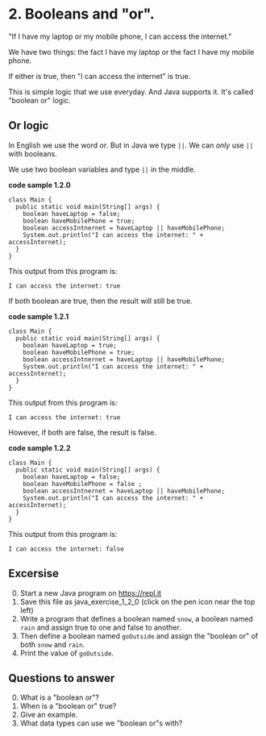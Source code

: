 # 2. Booleans and "or".

"If I have my laptop or my mobile phone, I can access the internet."

We have two things: the fact I have my laptop or the fact I have my mobile phone. 

If either is true, then "I can access the internet" is true.

This is simple logic that we use everyday. And Java supports it. It's called "boolean or" logic.

## Or logic

In English we use the word *or*. But in Java we type `||`.  We can *only* use `||` with booleans.

We use two boolean variables and type `||` in the middle.

**code sample 1.2.0**
```
class Main {
  public static void main(String[] args) {
    boolean haveLaptop = false;
    boolean haveMobilePhone = true;
    boolean accessIntnernet = haveLaptop || haveMobilePhone;
    System.out.println("I can access the internet: " + accessInternet);
  }
}
```

This output from this program is:

```
I can access the internet: true
```

If both boolean are true, then the result will still be true.

**code sample 1.2.1**
```
class Main {
  public static void main(String[] args) {
    boolean haveLaptop = true;
    boolean haveMobilePhone = true;
    boolean accessIntnernet = haveLaptop || haveMobilePhone;
    System.out.println("I can access the internet: " + accessInternet);
  }
}
```

This output from this program is:

```
I can access the internet: true
```

However, if both are false, the result is false.

**code sample 1.2.2**
```
class Main {
  public static void main(String[] args) {
    boolean haveLaptop = false;
    boolean haveMobilePhone = false ;
    boolean accessIntnernet = haveLaptop || haveMobilePhone;
    System.out.println("I can access the internet: " + accessInternet);
  }
}
```

This output from this program is:

```
I can access the internet: false
```

## Excersise

0. Start a new Java program on https://repl.it
0. Save this file as java_exercise_1_2_0 (click on the pen icon near the top left)
0. Write a program that defines a boolean named `snow`, a boolean named `rain` and assign true to one and false to another.
0. Then define a boolean named `goOutside` and assign the "boolean or" of both `snow` and `rain`.
0. Print the value of `goOutside`.

## Questions to answer ##

0. What is a "boolean or"?
0. When is a "boolean or" true?
0. Give an example.
0. What data types can use we "boolean or"s with?
